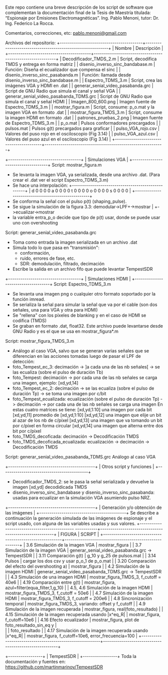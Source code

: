 Este repo contiene una breve descripción de los script de software que complementan la documentación final de la Tesis de Maestrı́a titulada: “Espionaje por Emisiones Electromagnéticas”. 
Ing. Pablo Menoni, tutor: Dr. Ing. Federico La Rocca.

Comentarios, correcciones, etc: pablo.menoni@gmail.com

Archivos del repositorio:
+-----------------------------------------+-----------------------------------------------------------+
|  Nombre                                 |                          Descripción                      |
+-----------------------------------------+-----------------------------------------------------------+
| Decodificador_TMDS_2.m                  | Script, decodifica TMDS y entrega en forma matriz         |
| disenio_inverso_sinc_bandabase.m        | Función: Diseña el ecualizador que compensa el sinc       |
| disenio_inverso_sinc_pasabanda.m        | Función: llamada desde disenio_inverso_sinc_bandabase.m   |
| Espectro_TDMS_3.m                       | Script, crea las imágenes VGA y HDMI en .dat              |
| generar_senial_video_pasabanda.grc      | Script de GNU Radio que simula el canal y señal VGA       |
| generar_senial_video_pasabanda_TDMS.grc | Script de GNU Radio que simula el canal y señal HDMI      |
| Imagen_800_600.png                      | Imagen fuente de Espectro_TDMS_3.m                        |
| mostrar_figura.m                        | Script, consume: p_o.mat y la imagen VGA en formato .dat  |
| mostrar_figura_TMDS_3.m                 | Script, consume la imagen HDMI en formato .dat            |
| patrones_pruebas_2.png                  | Imagen fuente de Espectro_TDMS_3.m                        |
| p_o.mat                                 | Pulsos conformadores precargados                          |
| pulsos.mat				  | Pulsos g(t) precargados para graficar                     |
| pulso_VGA_rojo.csv                      | Valores del puso rojo en el osciloscopio (Fig 3.14)       |
| pulso_VGA_azul.csv                      | Valores del puso azul en el osciloscopio (Fig 3.14)       |
+-----------------------------------------+-----------------------------------------------------------+

+------------------------------------+
|        Simulaciones VGA            |
+------------------------------------+
Script: mostrar_figura.m

- Se levanta la imagen VGA, ya serializada, desde una archivo .dat. (Para crear el .dat ver el script Espectro_TDMS_3.m)
- Se hace una interpolación:
    +---------------------------------------------------+
    | d 0 0 0 0 a 0 0 0 0 t 0 0 0 0 o 0 0 0 0 s 0 0 0 0 |
    +---------------------------------------------------+
- Se conforma la señal con el pulso p(t) (shaping_pulse).
- Se sigue la simulación de la figura 3.3:
    demodular->LPF+->mostrar
                  |
                  +->ecualizar->mostrar
- la variable entra_p_o decide que tipo de p(t) usar, donde se puede usar uno con overshooting

Script: generar_senial_video_pasabanda.grc

- Toma como entrada la imagen serializada en un archivo .dat
- Simula todo lo que pasa en "transmisión":
	- conformación,
	- ruido, errores de fase, etc.
	- SDR: demodulación, filtrado, decimación
- Escribe la salida en un archivo fifo que puede levantar TempestSDR

+------------------------------------+
|        Simulaciones HDMI           |
+------------------------------------+
Script: Espectro_TDMS_3.m

- Se levanta una imagen png o cualquier otro formato soportado por la función imread.
- Se serializa la señal para simular la señal que va por el cable (son dos señales, una para VGA y otra para HDMI)
- Se "rellena" con los píxeles de blanking y en el caso de HDMI se codifica (TMDS)
- Se graban en formato .dat, float32. Este archivo puede levantarse desde GNU Radio y es el que se usa en mostrar_figura*.m

Script: mostrar_figura_TMDS_3.m

- Análogo al caso VGA, salvo que se generan varias señales que se diferencian en las acciones tomadas luego de pasar el LPF de detección:
 - foto_Tempest_ec_3: decimación -> ]a cada una de las nb señales[ -> se las ecualiza (sobre el pulso de duración Tb)
 - foto_Tempest:      decimación -> por cada una de las nb señales se carga una imagen, ejemplo: [xd,yd,14]
 - foto_Tempest_ec_2: decimación -> se las ecualiza (sobre el pulso de duración Tp) -> se toma una imagen por c/bit
 - foto_Tempest_ecualizada: ecualización (sobre el pulso de duración Tp) -> decimación -> por cada una de las nb señales se carga una imagen
En estas cuatro matrices se tiene:
			[xd,yd,1:10]	una imagen por cada bit
			[xd,yd,11]	promedio de [xd,yd,1:10]
			[xd,yd,12]	una imagen que elije un bit al azar de los nb de c/píxel
			[xd,yd,13]	una imagen que va tomando un bit por c/píxel en forma circular
			[xd,yd,14]	una imagen que alterna entre dos bit por c/píxel
 - foto_TMDS_decoficada: decimación -> Decodificación TMDS
 - foto_TMDS_decoficada_ecualizada: ecualización -> decimación -> Decodificación TMDS

Script: generar_senial_video_pasabanda_TDMS.grc
Análogo al caso VGA

+-------------------------------------------+
|          Otros script y funciones         |
+-------------------------------------------+

- Decodificador_TMDS_2: se le pasa la señal serializada y devuelve la imagen [xd,yd] decodidicada TMDS
- disenio_inverso_sinc_bandabase y disenio_inverso_sinc_pasabanda: usadas para ecualizar en la simulación VGA asumiendo pulso NRZ.


+-------------------------------------------+
| Generación y/o obtención de las imágenes  |
+-------------------------------------------+
Se describe a continuación la generación simulada de las imágenes de espionaje y el script usado, con alguna de las variables usadas y sus valores.
+--------------------------------------------- -----------+-------------------------------------------------------+
|                          FIGURA                         |                       SCRIPT                          |
+---------------------------------------------------------+-------------------------------------------------------+
| 3.6 Simulación de la imagen VGA                         | mostrar_figura                                        |
| 3.7 Simulación de la imagen VGA                         | generar_senial_video_pasabanda.grc -> TempestSDR      |
| 3.11 Comparación g(t)                                   | g_10 y g_25 de pulsos.mat                             |
| 3.14 Pulsos						  | cargar los dos csv y usar p_o_1 de p_o.mat            |
| 3.20 Comparación del efecto del overshooting a)         | mostrar_figura                                        |
| 4.2 Simulación de la imagen HDMI                        | generar_senial_video_pasabanda_TDMS.grc -> TempestSDR |
| 4.3 Simulación de una imagen HDMI                       | mostrar_figura_TMDS_3, f_cutoff = 40e6                |
| 4.19 Comparación entre g(t)                             | mostrar_figura, azul=filter(equa_filter,1,g_10)       |
| 4.5, 4.6 Simulación de la imagen HDMI                   | mostrar_figura_TMDS_3, f_cutoff = 50e6                |
| 4.7 Simulación de la imagen HDMI                        | mostrar_figura_TMDS_3, f_cutoff = 200e6               |
| 4.8 Sincronización temporal                             | mostrar_figura_TMDS_3, variando: offset y f_cutoff    |
| 4.9 Simulación de la imagen recuperada                  | mostrar_figura, real(foto_resultado)                  |
| 4.15 Simulación de la imagen recuperada usando |x^eq_R| | mostrar_figura, f_cutoff=10e6                         |
| 4.16 Efecto ecualizador                                 | mostrar_figura, plot de foto_resultado_sin_eq y       |  
|                                                         |                foto_resultado                         |
| 4.17 Simulación de la imagen recuperada usando |x^eq_R| | mostrar_figura, f_cutoff=10e6, error_frecuencia=100   |
+---------------------------------------------------------+-------------------------------------------------------+


+-----------------+
|   TempestSDR    |
+-----------------+
Toda la documentación y fuentes en: https://github.com/martinmarinov/TempestSDR
